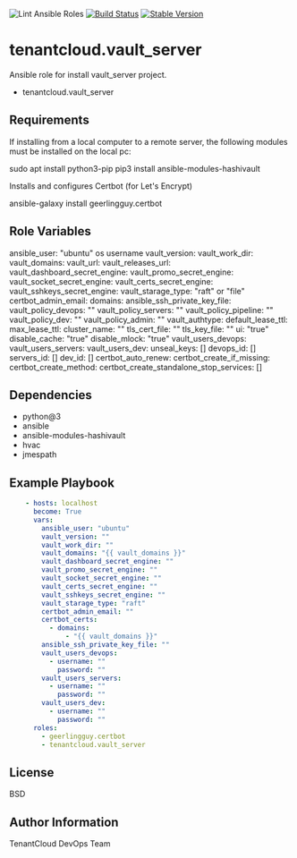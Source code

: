 
![Lint Ansible Roles](https://github.com/tenantcloud/ansible-role-vault-server/workflows/Lint%20Ansible%20Roles/badge.svg?branch-master)
[![Build Status](https://github.com/tenantcloud/ansible-role-vault-server/workflows/Enlarge%20version/badge.svg)](https://github.com/tenantcloud/ansible-role-vault-server/workflows/Enlarge%20version/badge.svg)
[![Stable Version](https://img.shields.io/github/v/tag/tenantcloud/ansible-role-vault-server)](https://img.shields.io/github/v/tag/tenantcloud/ansible-role-vault-server)

tenantcloud.vault_server
=========

Ansible role for install vault_server project.

  - tenantcloud.vault_server

Requirements
------------

If installing from a local computer to a remote server,
the following modules must be installed on the local pc:

  sudo apt install python3-pip
  pip3 install ansible-modules-hashivault

Installs and configures Certbot (for Let's Encrypt)

  ansible-galaxy install geerlingguy.certbot

Role Variables
--------------

ansible_user: "ubuntu" os username
vault_version:
vault_work_dir:
vault_domains: 
vault_url:
vault_releases_url:
vault_dashboard_secret_engine:
vault_promo_secret_engine:
vault_socket_secret_engine:
vault_certs_secret_engine:
vault_sshkeys_secret_engine:
vault_starage_type: "raft" or "file"
certbot_admin_email:
domains:
ansible_ssh_private_key_file:
vault_policy_devops: ""
vault_policy_servers: ""
vault_policy_pipeline: ""
vault_policy_dev: ""
vault_policy_admin: ""
vault_authtype:
default_lease_ttl:
max_lease_ttl:
cluster_name: ""
tls_cert_file: ""
tls_key_file: ""
ui: "true"
disable_cache: "true"
disable_mlock: "true"
vault_users_devops:
vault_users_servers:
vault_users_dev:
unseal_keys: []
devops_id: []
servers_id: []
dev_id: []
certbot_auto_renew:
certbot_create_if_missing:
certbot_create_method:
certbot_create_standalone_stop_services: []

Dependencies
------------

- python@3
- ansible
- ansible-modules-hashivault
- hvac
- jmespath

Example Playbook
----------------

```yaml
    - hosts: localhost
      become: True
      vars:
        ansible_user: "ubuntu"
        vault_version: ""
        vault_work_dir: ""
        vault_domains: "{{ vault_domains }}"
        vault_dashboard_secret_engine: ""
        vault_promo_secret_engine: ""
        vault_socket_secret_engine: ""
        vault_certs_secret_engine: ""
        vault_sshkeys_secret_engine: ""
        vault_starage_type: "raft"
        certbot_admin_email: ""
        certbot_certs:
          - domains:
              - "{{ vault_domains }}"
        ansible_ssh_private_key_file: ""
        vault_users_devops:
          - username: ""
            password: ""
        vault_users_servers:
          - username: ""
            password: ""
        vault_users_dev:
          - username: ""
            password: ""
      roles:
        - geerlingguy.certbot
        - tenantcloud.vault_server
```

License
-------

BSD

Author Information
------------------

TenantCloud DevOps Team
